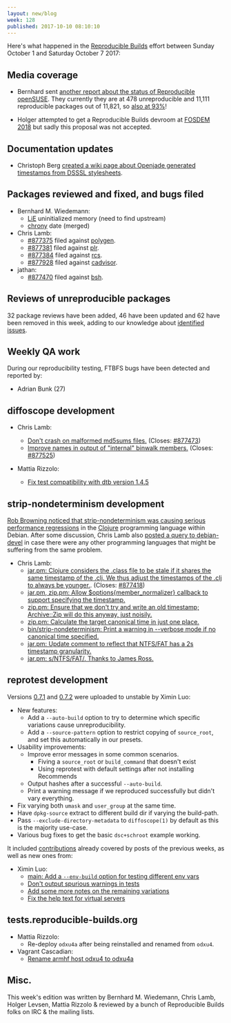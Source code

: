 ```yaml
---
layout: new/blog
week: 128
published: 2017-10-10 08:10:10
---
```


Here's what happened in the [Reproducible Builds](https://reproducible-builds.org) effort between Sunday October 1 and Saturday October 7 2017:

Media coverage
--------------

* Bernhard sent [another report about the status of Reproducible openSUSE](https://lists.opensuse.org/opensuse-factory/2017-10/msg00016.html). They currently they are at 478 unreproducible and 11,111 reproducible packages out of 11,821, so [also at 93%](https://isdebianreproducibleyet.com/)!

* Holger attempted to get a Reproducible Builds devroom at [FOSDEM 2018](https://fosdem.org/2018/) but sadly this proposal was not accepted.

Documentation updates
---------------------

* Christoph Berg [created a wiki page about Openjade generated timestamps from DSSSL stylesheets](https://wiki.debian.org/ReproducibleBuilds/TimestampsInDocumentationGeneratedByOpenjade).

Packages reviewed and fixed, and bugs filed
-------------------------------------------


* Bernhard M. Wiedemann:
    * [LiE](https://github.com/davidsd/lie/pull/1) uninitialized memory (need to find upstream)
    * [chrony](https://www.mail-archive.com/chrony-dev@chrony.tuxfamily.org/msg01685.html) date (merged)
* Chris Lamb:
    * [#877375](https://bugs.debian.org/877375) filed against [polygen](https://tracker.debian.org/pkg/polygen).
    * [#877381](https://bugs.debian.org/877381) filed against [plr](https://tracker.debian.org/pkg/plr).
    * [#877384](https://bugs.debian.org/877384) filed against [rcs](https://tracker.debian.org/pkg/rcs).
    * [#877928](https://bugs.debian.org/877928) filed against [cadvisor](https://tracker.debian.org/pkg/cadvisor).
* jathan:
    * [#877470](https://bugs.debian.org/877470) filed against [bsh](https://tracker.debian.org/pkg/bsh).


Reviews of unreproducible packages
----------------------------------

32 package reviews have been added, 46 have been updated and 62 have been removed in this week,
adding to our knowledge about [identified issues](https://tests.reproducible-builds.org/debian/index_issues.html).


Weekly QA work
--------------

During our reproducibility testing, FTBFS bugs have been detected and reported by:

 - Adrian Bunk (27)


diffoscope development
----------------------

- Chris Lamb:
    - [Don't crash on malformed md5sums files.](https://salsa.debian.org/reproducible-builds/diffoscope/commit/70cb725) (Closes: [#877473](https://bugs.debian.org/877473))
    - [Improve names in output of "internal" binwalk members.](https://salsa.debian.org/reproducible-builds/diffoscope/commit/07c0562) (Closes: [#877525](https://bugs.debian.org/877525))

- Mattia Rizzolo:
    - [Fix test compatibility with dtb version 1.4.5](https://salsa.debian.org/reproducible-builds/diffoscope/commit/8f98304)


strip-nondeterminism development
--------------------------------

[Rob Browning noticed that strip-nondeterminism was causing serious performance
regressions](http://bugs.debian.org/877418) in the [Clojure](https://clojure.org)
programming language within Debian. After some discussion, Chris Lamb also
[posted a query to debian-devel](https://lists.debian.org/debian-devel/2017/10/msg00073.html)
in case there were any other programming languages that might be suffering from the same problem.

- Chris Lamb:
    - [jar.pm: Clojure considers the .class file to be stale if it shares the same timestamp of the .clj. We thus adjust the timestamps of the .clj to always be younger.](https://salsa.debian.org/reproducible-builds/strip-nondeterminism.git/commit/?id=7691e29). (Closes: [#877418](https://bugs.debian.org/877418))
    - [jar.pm, zip.pm: Allow $options{member\_normalizer} callback to support specifying the timestamp.](https://salsa.debian.org/reproducible-builds/strip-nondeterminism.git/commit/?id=dec8623)
    - [zip.pm: Ensure that we don't try and write an old timestamp; Archive::Zip will do this anyway, just noisily.](https://salsa.debian.org/reproducible-builds/strip-nondeterminism.git/commit/?id=3f92d1b)
    - [zip.pm: Calculate the target canonical time in just one place.](https://salsa.debian.org/reproducible-builds/strip-nondeterminism.git/commit/?id=99af63b)
    - [bin/strip-nondeterminism: Print a warning in --verbose mode if no canonical time specified.](https://salsa.debian.org/reproducible-builds/strip-nondeterminism.git/commit/?id=0a60b30)
    - [jar.pm: Update comment to reflect that NTFS/FAT has a 2s timestamp granularity.](https://salsa.debian.org/reproducible-builds/strip-nondeterminism.git/commit/?id=e03d382)
    - [jar.pm: s/NTFS/FAT/. Thanks to James Ross.](https://salsa.debian.org/reproducible-builds/strip-nondeterminism.git/commit/?id=e2d3237)



reprotest development
---------------------

Versions [0.7.1](https://tracker.debian.org/news/876827) and [0.7.2](https://tracker.debian.org/news/876848) were uploaded to unstable by Ximin Luo:

* New features:
    * Add a `--auto-build` option to try to determine which specific variations cause unreproducibility.
    * Add a `--source-pattern` option to restrict copying of `source_root`, and set this automatically in our presets.
* Usability improvements:
    * Improve error messages in some common scenarios.
        * Fiving a `source_root` or `build_command` that doesn't exist
        * Using reprotest with default settings after not installing Recommends
    * Output hashes after a successful `--auto-build`.
    * Print a warning message if we reproduced successfully but didn't vary everything.
* Fix varying both `umask` and `user_group` at the same time.
* Have `dpkg-source` extract to different build dir if varying the build-path.
* Pass `--exclude-directory-metadata` to `diffoscope(1)` by default as this is the majority use-case.
* Various bug fixes to get the basic `dsc+schroot` example working.

It included [contributions](https://salsa.debian.org/reproducible-builds/reprotest/commits/debian/0.7.1) already covered by posts of the previous weeks, as well as new ones from:

- Ximin Luo:
    - [main: Add a `--env-build` option for testing different env vars](https://salsa.debian.org/reproducible-builds/reprotest.git/commit/?id=ae3fdae)
    - [Don't output spurious warnings in tests](https://salsa.debian.org/reproducible-builds/reprotest.git/commit/?id=77f4195)
    - [Add some more notes on the remaining variations](https://salsa.debian.org/reproducible-builds/reprotest.git/commit/?id=8a18177)
    - [Fix the help text for virtual servers](https://salsa.debian.org/reproducible-builds/reprotest.git/commit/?id=f76dbdd)


tests.reproducible-builds.org
-----------------------------

* Mattia Rizzolo:
    + Re-deploy `odxu4a` after being reinstalled and renamed from `odxu4`.
* Vagrant Cascadian:
    + [Rename armhf host odxu4 to odxu4a](https://anonscm.debian.org/git/qa/jenkins.debian.net.git/commit/?id=ee0200e)

Misc.
-----

This week's edition was written by Bernhard M. Wiedemann, Chris Lamb, Holger Levsen, Mattia Rizzolo
& reviewed by a bunch of Reproducible Builds folks on IRC & the mailing lists.
